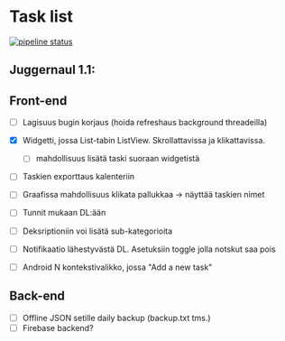 Task list
======
[![pipeline status](https://version.aalto.fi/gitlab/laakkoj2/CS-E4170/badges/master/pipeline.svg)](https://version.aalto.fi/gitlab/laakkoj2/CS-E4170/commits/master)

  
## Juggernaul 1.1:

## Front-end
- [ ] Lagisuus bugin korjaus (hoida refreshaus background threadeilla)
- [x] Widgetti, jossa List-tabin ListView. Skrollattavissa ja klikattavissa.
    - [ ] mahdollisuus lisätä taski suoraan widgetistä 
- [ ] Taskien exporttaus kalenteriin
- [ ] Graafissa mahdollisuus klikata pallukkaa -> näyttää taskien nimet
- [ ] Tunnit mukaan DL:ään
- [ ] Deksriptioniin voi lisätä sub-kategorioita
- [ ] Notifikaatio lähestyvästä DL. Asetuksiin toggle jolla notskut saa pois
- [ ] Android N kontekstivalikko, jossa "Add a new task"



## Back-end

- [ ] Offline JSON setille daily backup (backup.txt tms.)
- [ ] Firebase backend? 
